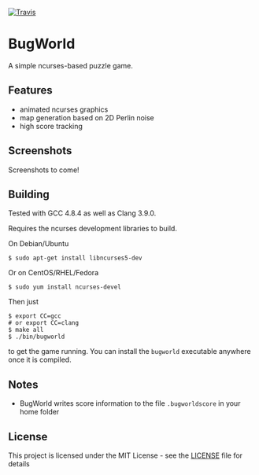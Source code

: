 [![Travis](https://travis-ci.org/lucaspcram/BugWorld.svg?branch=master)](https://travis-ci.org/lucaspcram/BugWorld)

# BugWorld

A simple ncurses-based puzzle game.

## Features
* animated ncurses graphics
* map generation based on 2D Perlin noise
* high score tracking

## Screenshots
Screenshots to come!

## Building
Tested with GCC 4.8.4 as well as Clang 3.9.0.

Requires the ncurses development libraries to build.

On Debian/Ubuntu
```
$ sudo apt-get install libncurses5-dev
```

Or on CentOS/RHEL/Fedora
```
$ sudo yum install ncurses-devel
```
Then just
```
$ export CC=gcc
# or export CC=clang
$ make all
$ ./bin/bugworld
```
to get the game running. You can install the `bugworld` executable anywhere
once it is compiled.

## Notes
* BugWorld writes score information to the file `.bugworldscore` in your home folder

## License
This project is licensed under the MIT License - see the [LICENSE](LICENSE) file for details
